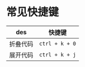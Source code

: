 # 常见快捷键

| des      | 快捷键         |
| -------- | -------------- |
| 折叠代码 | `ctrl + k + 0` |
| 展开代码 | `ctrl + k + j` |
